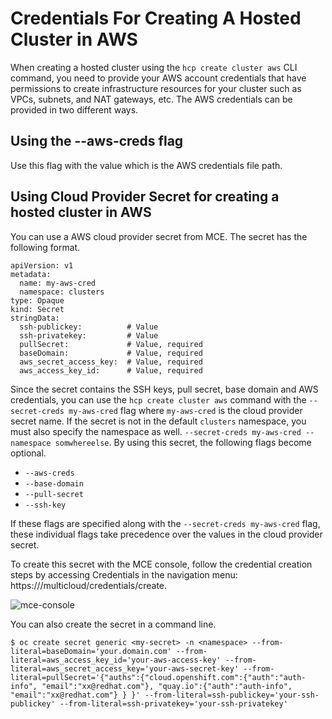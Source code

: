 # Credentials For Creating A Hosted Cluster in AWS

When creating a hosted cluster using the `hcp create cluster aws` CLI command, you need to provide your AWS account credentials that have permissions to create infrastructure resources for your cluster such as VPCs, subnets, and NAT gateways, etc. The AWS credentials can be provided in two different ways.

## Using the --aws-creds flag

Use this flag with the value which is the AWS credentials file path.

## Using Cloud Provider Secret for creating a hosted cluster in AWS

You can use a AWS cloud provider secret from MCE. The secret has the following format.

```
apiVersion: v1
metadata:
  name: my-aws-cred
  namespace: clusters      
type: Opaque
kind: Secret
stringData:
  ssh-publickey:          # Value
  ssh-privatekey:         # Value
  pullSecret:             # Value, required
  baseDomain:             # Value, required
  aws_secret_access_key:  # Value, required
  aws_access_key_id:      # Value, required
```

Since the secret contains the SSH keys, pull secret, base domain and AWS credentials, you can use the `hcp create cluster aws` command with the `--secret-creds my-aws-cred` flag where `my-aws-cred` is the cloud provider secret name. If the secret is not in the default `clusters` namespace, you must also specify the namespace as well.  `--secret-creds my-aws-cred --namespace somwhereelse`. By using this secret, the following flags become optional.

- `--aws-creds`
- `--base-domain`
- `--pull-secret`
- `--ssh-key`

If these flags are specified along with the `--secret-creds my-aws-cred` flag, these individual flags take precedence over the values in the cloud provider secret.

To create this secret with the MCE console, follow the credential creation steps by accessing Credentials in the navigation menu: https://<mce-multicluster-console>/multicloud/credentials/create.

![mce-console](./images/cloudprovidersecret.png)  

You can also create the secret in a command line.

```
$ oc create secret generic <my-secret> -n <namespace> --from-literal=baseDomain='your.domain.com' --from-literal=aws_access_key_id='your-aws-access-key' --from-literal=aws_secret_access_key='your-aws-secret-key' --from-literal=pullSecret='{"auths":{"cloud.openshift.com":{"auth":"auth-info", "email":"xx@redhat.com"}, "quay.io":{"auth":"auth-info", "email":"xx@redhat.com"} } }' --from-literal=ssh-publickey='your-ssh-publickey' --from-literal=ssh-privatekey='your-ssh-privatekey'
```
